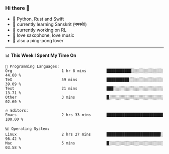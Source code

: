 ### Hi there 👋

- 📙 Python, Rust and Swift
- 🌱 currently learning Sanskrit (नमस्ते!)
- 🔭 currently working on RL
- 🎷 love saxophone, love music
- 🏓 also a ping-pong lover

<!--
**ZiqinGong/ZiqinGong** is a ✨ _special_ ✨ repository because its `README.md` (this file) appears on your GitHub profile.

Here are some ideas to get you started:

- 🔭 I’m currently working on ...
- 🌱 I’m currently learning ...
- 👯 I’m looking to collaborate on ...
- 🤔 I’m looking for help with ...
- 💬 Ask me about ...
- 📫 gongzq0301@sjtu.edu.cn
- 😄 Pronouns: ...
- ⚡ Fun fact: ...
-->

---

<!--START_SECTION:waka-->
📊 **This Week I Spent My Time On** 

```text
💬 Programming Languages: 
Org                      1 hr 8 mins         ███████████░░░░░░░░░░░░░░   44.60 % 
TeX                      59 mins             ██████████░░░░░░░░░░░░░░░   39.09 % 
Text                     21 mins             ███░░░░░░░░░░░░░░░░░░░░░░   13.71 % 
Other                    3 mins              █░░░░░░░░░░░░░░░░░░░░░░░░   02.60 % 

🔥 Editors: 
Emacs                    2 hrs 33 mins       █████████████████████████   100.00 % 

💻 Operating System: 
Linux                    2 hrs 27 mins       ████████████████████████░   96.42 % 
Mac                      5 mins              █░░░░░░░░░░░░░░░░░░░░░░░░   03.58 % 
```


<!--END_SECTION:waka-->
